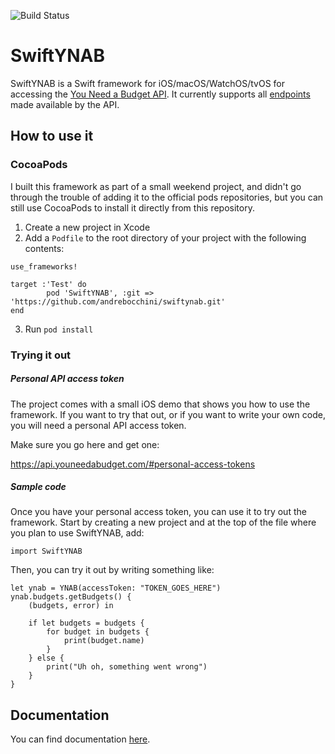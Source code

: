 ![Build Status](https://travis-ci.org/andrebocchini/swiftynab.svg?branch=master)

# SwiftYNAB

SwiftYNAB is a Swift framework for iOS/macOS/WatchOS/tvOS for accessing the [You Need a Budget API](https://www.youneedabudget.com).  It currently supports all [endpoints](https://api.youneedabudget.com/v1) made available by the API.

## How to use it

### CocoaPods

I built this framework as part of a small weekend project, and didn't go through the trouble of adding it to the official pods repositories, but you can still use CocoaPods to install it directly from this repository. 

1. Create a new project in Xcode
2. Add a `Podfile` to the root directory of your project with the following contents:

```
use_frameworks!
  
target :'Test' do
        pod 'SwiftYNAB', :git => 'https://github.com/andrebocchini/swiftynab.git'
end
```
3. Run `pod install`

### Trying it out

##### Personal API access token

The project comes with a small iOS demo that shows you how to use the framework.  If you want to try that out, or if you want to write your own code, you will need a personal API access token.

Make sure you go here and get one:

https://api.youneedabudget.com/#personal-access-tokens

##### Sample code

Once you have your personal access token, you can use it to try out the framework. Start by creating a new project and at the top of the file where you plan to use SwiftYNAB, add:

`import SwiftYNAB`

Then, you can try it out by writing something like:

```
let ynab = YNAB(accessToken: "TOKEN_GOES_HERE")
ynab.budgets.getBudgets() {
    (budgets, error) in
            
    if let budgets = budgets {
        for budget in budgets {
            print(budget.name)
        }
    } else {
        print("Uh oh, something went wrong")
    }
}
```

## Documentation

You can find documentation [here](https://andrebocchini.github.io/swiftynab).
